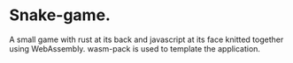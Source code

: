 # Snake-game. 
A small game with rust at its back and javascript at its face knitted together using WebAssembly. wasm-pack is used to template the application.
